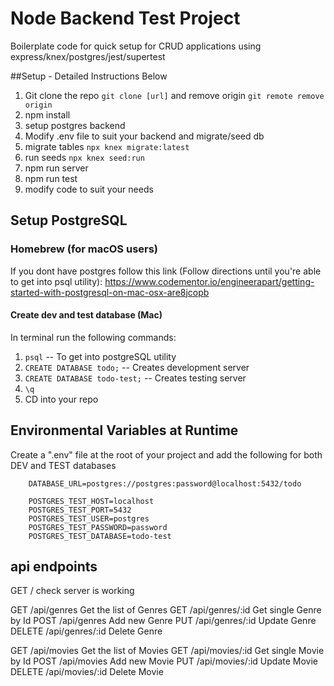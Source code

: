 # Node Backend Test Project

Boilerplate code for quick setup for CRUD applications using express/knex/postgres/jest/supertest

##Setup - Detailed Instructions Below

1. Git clone the repo ```git clone [url]``` and remove origin ```git remote remove origin```
2. npm install
3. setup postgres backend
4. Modify .env file to suit your backend and migrate/seed db
  1. migrate tables ```npx knex migrate:latest```
  2. run seeds ```npx knex seed:run```
5. npm run server
6. npm run test
7. modify code to suit your needs

## Setup PostgreSQL

### Homebrew (for macOS users)

If you dont have postgres follow this link (Follow directions until you're able to get into psql utility): https://www.codementor.io/engineerapart/getting-started-with-postgresql-on-mac-osx-are8jcopb

#### Create dev and test database (Mac)

In terminal run the following commands:

1. ```psql``` -- To get into postgreSQL utility
2. ```CREATE DATABASE todo;``` -- Creates development server
3. ```CREATE DATABASE todo-test;``` -- Creates testing server
4. ```\q```
5. CD into your repo


## Environmental Variables at Runtime

Create a ".env" file at the root of your project and add the following for both DEV and TEST databases

```
    DATABASE_URL=postgres://postgres:password@localhost:5432/todo
```

```
    POSTGRES_TEST_HOST=localhost
    POSTGRES_TEST_PORT=5432
    POSTGRES_TEST_USER=postgres
    POSTGRES_TEST_PASSWORD=password
    POSTGRES_TEST_DATABASE=todo-test
```

## api endpoints
GET     / check server is working

GET     /api/genres Get the list of Genres
GET     /api/genres/:id Get single Genre by Id
POST    /api/genres Add new Genre
PUT     /api/genres/:id Update Genre
DELETE  /api/genres/:id Delete Genre

GET     /api/movies Get the list of Movies
GET     /api/movies/:id Get single Movie by Id
POST    /api/movies Add new Movie
PUT     /api/movies/:id Update Movie
DELETE  /api/movies/:id Delete Movie